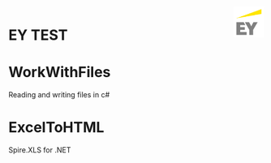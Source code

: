<a href="http://www.ey.com">
    <img src="EYlogo.png" alt="EY logo" align="right" height="60" />
</a>

EY TEST
======================

# WorkWithFiles
Reading and writing files in c#

# ExcelToHTML
Spire.XLS for .NET
